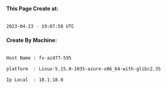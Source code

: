 
   
#### This Page Create at:

```bash

2023-04-23 - 19:07:58 UTC

```

#### Create By Machine:

```bash

Host Name : fv-az477-595

platform  : Linux-5.15.0-1035-azure-x86_64-with-glibc2.35

Ip Local  : 10.1.18.0

```

